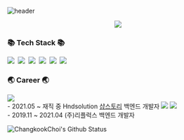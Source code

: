 ![header](https://capsule-render.vercel.app/api?type=soft&color=auto&height=150&section=header&text=ChangkookChoi&fontSize=70&animation=twinkling)
<p align="center">
    <a href="mailto:changkook94@gmail.com"><img src="https://img.shields.io/badge/Gmail-d14836?style=flat-square&logo=Gmail&logoColor=white&link=changkook94@gmail.com"/></a>
</p>

### 📚 Tech Stack 📚

<p>
    <img src="https://img.shields.io/badge/Java-007396?style=flat-square&logo=Java&logoColor=white"/></a>&nbsp 
    <img src="https://img.shields.io/badge/Spring-6DB33F?style=flat-square&logo=spring&logoColor=white"/></a>&nbsp 
    <img src="https://img.shields.io/badge/MySQL-4479A1?style=flat-square&logo=MySQL&logoColor=white"/></a>&nbsp  
    <img src="https://img.shields.io/badge/MariaDB-003545?style=flat-square&logo=mariadb&logoColor=white"/></a>&nbsp
    <img src="https://img.shields.io/badge/Javascript-ffb13b?style=flat-square&logo=javascript&logoColor=white"/></a>&nbsp 
    <img src="https://img.shields.io/badge/Amazon Web Service-232F3E?style=flat-square&logo=Amazon%20AWS&logoColor=white"/></a>&nbsp
</p>

### 🌏 Career 🌏
<p>
<a href="mailto:changkook94@gmail.com"><img src="https://img.shields.io/badge/Gmail-d14836?style=flat-square&logo=Gmail&logoColor=white&link=changkook94@gmail.com"/></a><br />
- 2021.05 ~ 재직 중 Hndsolution <a href="https://shopstory.wellhada.com/">샵스토리</a> 백엔드 개발자 <a href="https://apps.apple.com/kr/app/%EC%83%B5%EC%8A%A4%ED%86%A0%EB%A6%AC/id1592948798"><img src="https://img.shields.io/badge/-iOS-blue?logo=appstore"/></a>
<a href="https://play.google.com/store/apps/details?id=com.hndsolution.shopstory"><img src="https://img.shields.io/badge/-Android-green?logo=googleplay"/></a><br />
- 2019.11 ~ 2021.04 (주)리플럭스 백엔드 개발자
</p>

![ChangkookChoi's Github Status](https://github-readme-stats.vercel.app/api?username=ChangkookChoi&show_icons=true&count_private=true)